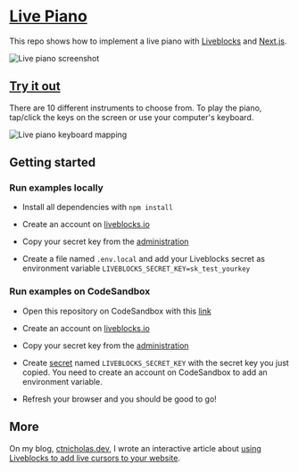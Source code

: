# [Live Piano](https://livepiano.ctnicholas.dev)

This repo shows how to implement a live piano with [Liveblocks](https://liveblocks.io) and [Next.js](https://nextjs.org/).

![Live piano screenshot](https://livepiano.ctnicholas.dev/screenshot.png)


## [Try it out](https://livepiano.ctnicholas.dev)

There are 10 different instruments to choose from. To play the piano, tap/click the keys on the screen or use your computer's keyboard.

![Live piano keyboard mapping](https://livepiano.ctnicholas.dev/screenshot-mapping.png)


## Getting started

### Run examples locally

- Install all dependencies with `npm install`

- Create an account on [liveblocks.io](https://liveblocks.io/dashboard)

- Copy your secret key from the [administration](https://liveblocks.io/dashboard/apikeys)

- Create a file named `.env.local` and add your Liveblocks secret as environment variable `LIVEBLOCKS_SECRET_KEY=sk_test_yourkey`

### Run examples on CodeSandbox

- Open this repository on CodeSandbox with this [link](https://codesandbox.io/s/github/liveblocks/liveblocks/tree/main/examples/nextjs-live-avatars)

- Create an account on [liveblocks.io](https://liveblocks.io/dashboard)

- Copy your secret key from the [administration](https://liveblocks.io/dashboard/apikeys)

- Create [secret](https://codesandbox.io/docs/secrets) named `LIVEBLOCKS_SECRET_KEY` with the secret key you just copied. You need to create an account on CodeSandbox to add an environment variable.

- Refresh your browser and you should be good to go!


## More

On my blog, [ctnicholas.dev](https://www.ctnicholas.dev/), I wrote an interactive article
about [using Liveblocks to add live cursors to your website](https://www.ctnicholas.dev/articles/live-cursors-with-liveblocks).

